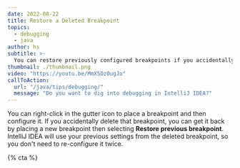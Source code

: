 ```yaml
---
date: 2022-08-22
title: Restore a Deleted Breakpoint
topics:
  - debugging
  - java
author: hs
subtitle: >-
  You can restore previously configured breakpoints if you accidentally delete them.
thumbnail: ./thumbnail.png
video: "https://youtu.be/MmX5Oz0ugJo"
callToAction:
  url: "/java/tips/debugging/"
  message: "Do you want to dig into debugging in IntelliJ IDEA?"
---
```


You can right-click in the gutter icon to place a breakpoint and then configure it. If you accidentally delete that breakpoint, you can get it back by placing a new breakpoint then selecting **Restore previous breakpoint**. IntelliJ IDEA will use your previous settings from the deleted breakpoint, so you don't need to re-configure it twice.

{% cta %}
